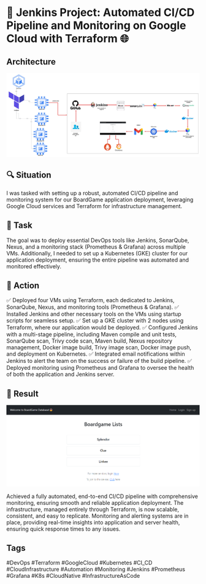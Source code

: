 # 🚀 Jenkins Project: Automated CI/CD Pipeline and Monitoring on Google Cloud with Terraform 🌐

## Architecture

![Architecture Diagram](images/architecture.jpeg)  

## 🔍 Situation
I was tasked with setting up a robust, automated CI/CD pipeline and monitoring system for our BoardGame application deployment, leveraging Google Cloud services and Terraform for infrastructure management.

## 📌 Task
The goal was to deploy essential DevOps tools like Jenkins, SonarQube, Nexus, and a monitoring stack (Prometheus & Grafana) across multiple VMs. Additionally, I needed to set up a Kubernetes (GKE) cluster for our application deployment, ensuring the entire pipeline was automated and monitored effectively.

## 🔧 Action
✅ Deployed four VMs using Terraform, each dedicated to Jenkins, SonarQube, Nexus, and monitoring tools (Prometheus & Grafana).
✅ Installed Jenkins and other necessary tools on the VMs using startup scripts for seamless setup.
✅ Set up a GKE cluster with 2 nodes using Terraform, where our application would be deployed.
✅ Configured Jenkins with a multi-stage pipeline, including Maven compile and unit tests, SonarQube scan, Trivy code scan, Maven build, Nexus repository management, Docker image build, Trivy image scan, Docker image push, and deployment on Kubernetes.
✅ Integrated email notifications within Jenkins to alert the team on the success or failure of the build pipeline.
✅ Deployed monitoring using Prometheus and Grafana to oversee the health of both the application and Jenkins server.

## 🎯 Result
![Deployed BoardGame App](images/boardgame.png)  

Achieved a fully automated, end-to-end CI/CD pipeline with comprehensive monitoring, ensuring smooth and reliable application deployment. The infrastructure, managed entirely through Terraform, is now scalable, consistent, and easy to replicate. Monitoring and alerting systems are in place, providing real-time insights into application and server health, ensuring quick response times to any issues.

## Tags
#DevOps #Terraform #GoogleCloud #Kubernetes #CI_CD #CloudInfrastructure #Automation #Monitoring #Jenkins #Prometheus #Grafana #K8s #CloudNative #InfrastructureAsCode
